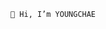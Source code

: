 `👋 Hi, I’m YOUNGCHAE`

<!---
0chae01/0chae01 is a ✨ special ✨ repository because its `README.md` (this file) appears on your GitHub profile.
You can click the Preview link to take a look at your changes.
--->

